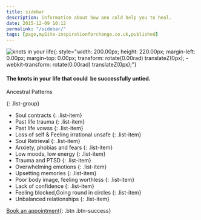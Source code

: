 ```yaml
---
title: sidebar
description: information about how ann cold help you to heal. 
date: 2015-12-09 10:12
permalink: "/sidebar/"
tags: [page,mySite-inspirationforchange.co.uk,published]
---
```


![knots in your life ](https://lh4.googleusercontent.com/8f_MtkI5yZRIlSRwzk8YJuKr3SCgmGRUr6BVQaHkpeOchmFFVm3q_dfgDea-AoE92rPMic56b3kKkJsXUC7Hu0fJl1or2r5z8bcRxVt0dJ6JVYpjDY8oo7Y4MQwyeILt8k7EF9jH){: style="width: 200.00px; height: 220.00px; margin-left: 0.00px; margin-top: 0.00px; transform: rotate(0.00rad) translateZ(0px); -webkit-transform: rotate(0.00rad) translateZ(0px);"}

#### The knots in your life that could &nbsp;be successfully untied.

Ancestral Patterns

{: .list-group}
- Soul contracts  {: .list-item}
- Past life trauma  {: .list-item}
- Past life vowss  {: .list-item}
- Loss of self &amp; Feeling irrational unsafe  {: .list-item}
- Soul Retrieval  {: .list-item}
- Anxiety, phobias and fears  {: .list-item}
- Low moods, low energy  {: .list-item}
- Trauma and PTSD  {: .list-item}
- Overwhelming emotions  {: .list-item}
- Upsetting memories  {: .list-item}
- Poor body image, feeling worthless  {: .list-item}
- Lack of confidence  {: .list-item}
- Feeling blocked,Going round in circles  {: .list-item}
- Unbalanced relationships  {: .list-item}

[Book an appointment](/contact/){: .btn .btn-success}

